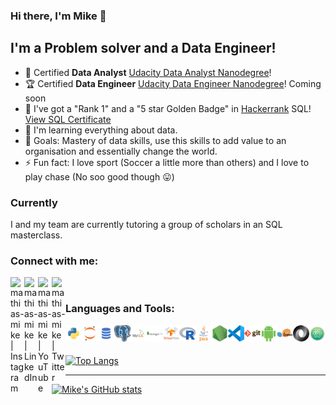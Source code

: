 ### Hi there, I'm Mike 👋

## I'm a Problem solver and a Data Engineer!

- 🥇 Certified **Data Analyst** [Udacity Data Analyst Nanodegree][data_analyst_certificate]!
- 🏆 Certified **Data Engineer** [Udacity Data Engineer Nanodegree][data_engineer_certificate]! Coming soon
- 🌟 I've got a "Rank 1" and a "5 star Golden Badge" in [Hackerrank][hackerrank] SQL! [View SQL Certificate][hackerrank_sql_certificate]
- 🌱 I'm learning everything about data.
- 🥅 Goals: Mastery of data skills, use this skills to add value to an organisation and essentially change the world.
- ⚡ Fun fact: I love sport (Soccer a little more than others) and I love to play chase (No soo good though 😛)

### Currently
I and my team are currently tutoring a group of scholars in an SQL masterclass.

### Connect with me:

[<img align="left" alt="mathias-mike | Instagram" width="22px" src="https://cdn.jsdelivr.net/npm/simple-icons@3.13.0/icons/gmail.svg" />][gmail]
[<img align="left" alt="mathias-mike | LinkedIn" width="22px" src="https://cdn.jsdelivr.net/npm/simple-icons@v3/icons/linkedin.svg" />][linkedin]
[<img align="left" alt="mathias-mike | YouTube" width="22px" src="https://cdn.jsdelivr.net/npm/simple-icons@3.13.0/icons/whatsapp.svg" />][whatsapp]
[<img align="left" alt="mathias-mike | Twitter" width="22px" src="https://cdn.jsdelivr.net/npm/simple-icons@v3/icons/twitter.svg" />][twitter]

<br />

### Languages and Tools:

[<img align="left" alt="Python" width="26px" src="https://raw.githubusercontent.com/github/explore/80688e429a7d4ef2fca1e82350fe8e3517d3494d/topics/python/python.png" />][python]
[<img align="left" alt="Jupyter Notebook" width="26px" src="https://raw.githubusercontent.com/github/explore/80688e429a7d4ef2fca1e82350fe8e3517d3494d/topics/jupyter-notebook/jupyter-notebook.png" />][jupyter-notebook]
[<img align="left" alt="SQL" width="26px" src="https://raw.githubusercontent.com/github/explore/80688e429a7d4ef2fca1e82350fe8e3517d3494d/topics/sql/sql.png" />][sql]
[<img align="left" alt="PostgreSQL" width="26px" src="https://raw.githubusercontent.com/github/explore/80688e429a7d4ef2fca1e82350fe8e3517d3494d/topics/postgresql/postgresql.png" />][postgresql]
[<img align="left" alt="MySQL" width="26px" src="https://raw.githubusercontent.com/github/explore/80688e429a7d4ef2fca1e82350fe8e3517d3494d/topics/mysql/mysql.png" />][mysql]
[<img align="left" alt="MongoDB" width="26px" src="https://raw.githubusercontent.com/github/explore/80688e429a7d4ef2fca1e82350fe8e3517d3494d/topics/mongodb/mongodb.png" />][mongodb]
[<img align="left" alt="Tensorflow" width="26px" src="https://raw.githubusercontent.com/github/explore/80688e429a7d4ef2fca1e82350fe8e3517d3494d/topics/tensorflow/tensorflow.png" />][tensorflow]
[<img align="left" alt="R" width="26px" src="https://raw.githubusercontent.com/github/explore/80688e429a7d4ef2fca1e82350fe8e3517d3494d/topics/r/r.png" />][rproject]
[<img align="left" alt="Java" width="26px" src="https://raw.githubusercontent.com/github/explore/80688e429a7d4ef2fca1e82350fe8e3517d3494d/topics/java/java.png" />][java]
[<img align="left" alt="Nodejs" width="26px" src="https://raw.githubusercontent.com/github/explore/80688e429a7d4ef2fca1e82350fe8e3517d3494d/topics/nodejs/nodejs.png" />][nodejs]
[<img align="left" alt="Visual Studio Code" width="26px" src="https://raw.githubusercontent.com/github/explore/80688e429a7d4ef2fca1e82350fe8e3517d3494d/topics/visual-studio-code/visual-studio-code.png" />][visual-studio-code]
[<img align="left" alt="Git" width="26px" src="https://raw.githubusercontent.com/github/explore/80688e429a7d4ef2fca1e82350fe8e3517d3494d/topics/git/git.png" />][git]
[<img align="left" alt="Android" width="26px" src="https://raw.githubusercontent.com/github/explore/80688e429a7d4ef2fca1e82350fe8e3517d3494d/topics/android/android.png" />][android]
[<img align="left" alt="Scikit-learn" width="26px" src="https://raw.githubusercontent.com/github/explore/80688e429a7d4ef2fca1e82350fe8e3517d3494d/topics/scikit-learn/scikit-learn.png" />][scikit-learn]
[<img align="left" alt="JSON" width="26px" src="https://raw.githubusercontent.com/github/explore/80688e429a7d4ef2fca1e82350fe8e3517d3494d/topics/json/json.png" />][json]
[<img align="left" alt="Atom" width="26px" src="https://raw.githubusercontent.com/github/explore/80688e429a7d4ef2fca1e82350fe8e3517d3494d/topics/atom/atom.png" />][atom]

<br />
<br />

[![Top Langs](https://github-readme-stats.vercel.app/api/top-langs/?username=mathias-mike&hide=html&layout=compact)](https://github.com/mathias-mike/github-readme-stats)

---

[![Mike's GitHub stats](https://github-readme-stats.vercel.app/api?username=mathias-mike&count_private=true&show_icons=true)](https://github.com/mathias-mike/github-readme-stats)



[hackerrank]: https://www.hackerrank.com/mathias_mike
[hackerrank_sql_certificate]: https://www.hackerrank.com/certificates/61120446012e
[data_analyst_certificate]: https://confirm.udacity.com/MSHEP32J
[data_engineer_certificate]: https://confirm.udacity.com/MSHEP32J
[twitter]: https://twitter.com/mathiasmike_?s=09
[whatsapp]: https://wa.me/message/4G2MHXKJYKRAO1
[linkedin]: https://www.linkedin.com/in/mathiasmike/
[gmail]: mathiasmike01@gmail.com
[python]: https://www.python.org/
[jupyter-notebook]: https://jupyter.org/
[sql]: https://en.wikipedia.org/wiki/SQL
[postgresql]: https://www.postgresql.org/
[mysql]: https://www.mysql.com/
[mongodb]: https://www.mongodb.com/
[tensorflow]: https://www.tensorflow.org/
[rproject]: https://www.r-project.org/
[java]: https://www.java.com/en/
[nodejs]: https://nodejs.org/en/
[visual-studio-code]: https://code.visualstudio.com/
[git]: https://git-scm.com/
[android]: https://developer.android.com/
[scikit-learn]: https://scikit-learn.org/
[json]: https://www.json.org/json-en.html
[atom]: https://atom.io/
